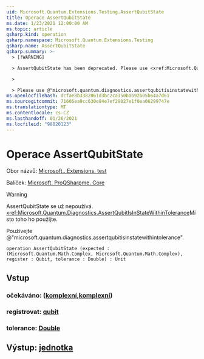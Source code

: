 ```yaml
---
uid: Microsoft.Quantum.Extensions.Testing.AssertQubitState
title: Operace AssertQubitState
ms.date: 1/23/2021 12:00:00 AM
ms.topic: article
qsharp.kind: operation
qsharp.namespace: Microsoft.Quantum.Extensions.Testing
qsharp.name: AssertQubitState
qsharp.summary: >-
  > [!WARNING]

  > AssertQubitState has been deprecated. Please use <xref:Microsoft.Quantum.Diagnostics.AssertQubitIsInStateWithinTolerance> instead.

  >

  > Please use @"microsoft.quantum.diagnostics.assertqubitisinstatewithintolerance".
ms.openlocfilehash: dcfae8b3382061d3bc2ca350bab92b05b64a7d61
ms.sourcegitcommit: 71605ea9cc630e84e7ef29027e1f0ea06299747e
ms.translationtype: MT
ms.contentlocale: cs-CZ
ms.lasthandoff: 01/26/2021
ms.locfileid: "98820123"
---
```

# <a name="assertqubitstate-operation"></a>Operace AssertQubitState

Obor názvů: [Microsoft.. Extensions. test](xref:Microsoft.Quantum.Extensions.Testing)

Balíček: [Microsoft. ProQSharpme. Core](https://nuget.org/packages/Microsoft.Quantum.QSharp.Core)


> [!WARNING]
> AssertQubitState se už nepoužívá. <xref:Microsoft.Quantum.Diagnostics.AssertQubitIsInStateWithinTolerance>Místo toho ho použijte.
>
> Používejte @"microsoft.quantum.diagnostics.assertqubitisinstatewithintolerance".



```qsharp
operation AssertQubitState (expected : (Microsoft.Quantum.Math.Complex, Microsoft.Quantum.Math.Complex), register : Qubit, tolerance : Double) : Unit
```


## <a name="input"></a>Vstup

### <a name="expected--complexcomplex"></a>očekáváno: ([komplexní](xref:Microsoft.Quantum.Math.Complex),[komplexní](xref:Microsoft.Quantum.Math.Complex))




### <a name="register--qubit"></a>registrovat: [qubit](xref:microsoft.quantum.lang-ref.qubit)




### <a name="tolerance--double"></a>tolerance: [Double](xref:microsoft.quantum.lang-ref.double)





## <a name="output--unit"></a>Výstup: [jednotka](xref:microsoft.quantum.lang-ref.unit)


